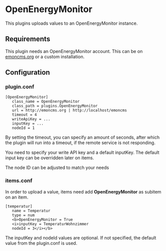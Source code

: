 # OpenEnergyMonitor

This plugins uploads values to an OpenEnergyMonitor instance.

## Requirements

This plugin needs an OpenEnergyMonitor account. This can be on [emoncms.org](http://emoncms.org/) or a custom installation.

## Configuration

### plugin.conf
```
[OpenEnergyMonitor]
   class_name = OpenEnergyMonitor
   class_path = plugins.OpenEnergyMonitor
   url = http://emoncms.org | http://localhost/emoncms
   timeout = 4
   writeApiKey = ...
   inputKey = ...
   nodeId = 1
```

By setting the timeout, you can specify an amount of seconds, after which the plugin will run into a timeout, if the remote service is not responding.

You need to specify your write API key and a default inputKey. The default input key can be overridden later on items.

The node ID can be adjusted to match your needs

### items.conf

In order to upload a value, items need add <b>OpenEnergyMonitor</b> as subitem on an item.

```
[temperatur]
   name = Temperatur
   type = num
   <b>OpenEnergyMonitor = True
   <i>inputKey = TemperaturWohnzimmer
   nodeId = 3</i></b>
```

The inputKey and nodeId values are optional. If not specified, the default value from the plugin.conf is used.
